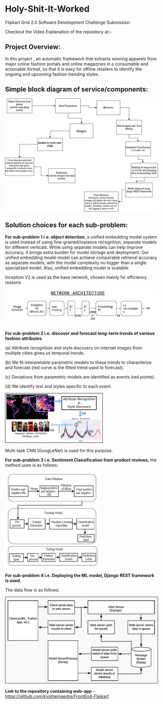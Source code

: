 # Holy-Shit-It-Worked

Flipkart Grid 2.0 Software Development Challenge Submission

Checkout the Video Explanation of the repository at:- 

## Project Overview:

In this project , an automatic framework that extracts winning apparels from major online fashion portals and online magazines in a consumable and actionable format, so that it is easy for offline retailers to identify the ongoing and upcoming fashion trending styles.

## Simple block diagram of service/components:

![](Images/blockdiag.jpg)

## Solution choices for each sub-problem:

**For sub-problem 1 i.e. object detection**, a unified embedding model system is used instead of using fine-grained/instance recognition, separate models for different verticals. While using separate models can help improve accuracy, it brings extra burden for model storage and deployment. Our unified embedding model model can achieve comparable retrieval accuracy as separate models, with the model complexity no bigger than a single specialized model. Also, unified embedding model is scalable. 

Inception V2 is used as the base network, chosen mainly for efficiency reasons

![](Images/netarch.JPG)

**For sub-problem 2 i.e. discover and forecast long-term trends of various fashion attributes**
 
(a) Attribute recognition and style discovery on internet images from multiple cities gives us temporal trends. 
 
(b) We fit interpretable parametric models to these trends to characterize and forecast   (red curve is the fitted trend used to forecast). 
 
(c) Deviations from parametric models are identified as events (red points). 
 
(d) We identify text and styles specific to each event.

![](Images/fashionatt.png)

Multi-task CNN (GoogLeNet) is used for this purpose.

**For sub-problem 3 i.e. Sentiment Classification from product reviews**, 
the method usee is as follows:

![](Images/sentiment.png)

**For sub-problem 4 i.e. Deploying the ML model, Django REST framework is used.**

The data flow is as follows:

![](Images/dataflow.png)

**Link to the repository containing web-app** - https://github.com/kvothemaedre/FrontEnd-Flipkart
